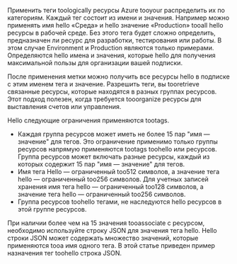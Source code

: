 Применить теги toologically ресурсы Azure tooyour распределить их по категориям. Каждый тег состоит из имени и значения. Например можно применять имя hello «Среда» и hello значение «Production» tooall hello ресурсы в рабочей среде. Без этого тега будет сложно определить, предназначен ли ресурс для разработки, тестирования или работы. В этом случае Environment и Production являются только примерами. Определяются hello имена и значения, которые hello для получения максимальной пользы для организации вашей подписки.

После применения метки можно получить все ресурсы hello в подписке с этим именем тега и значение. Разрешить теги, вы tooretrieve связанные ресурсы, которые находятся в разных группах ресурсов. Этот подход полезен, когда требуется tooorganize ресурсы для выставления счетов или управления.

Hello следующие ограничения применяются tootags.

* Каждая группа ресурсов может иметь не более 15 пар "имя — значение" для тегов. Это ограничение применимо только группы ресурсов напрямую применяются tootags toohello или ресурсов. Группа ресурсов может включать разные ресурсы, каждый из которых содержит 15 пар "имя — значение" для тегов. 
* Имя тега Hello — ограниченный too512 символов, а значение тега hello — ограниченный too256 символов. Для учетных записей хранения имя тега hello — ограниченный too128 символов, а значение тега hello — ограниченный too256 символов.
* Группа ресурсов toohello тегами, не наследуются hello ресурсов в этой группе ресурсов. 

При наличии более чем на 15 значения tooassociate с ресурсом, необходимо используйте строку JSON для значения тега hello. Hello строки JSON может содержать множество значений, которые применяются tooa имя одного тега. В этой статье приведен пример назначения тег toohello строка JSON.
